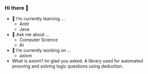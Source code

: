 ### Hi there 👋

<!--
Here are some ideas to get you started:

- 👯 I’m looking to collaborate on ...
- 🤔 I’m looking for help with ...

- 📫 How to reach me: ...
- 😄 Pronouns: ...
- ⚡ Fun fact: ...
-->
- 🌱 I’m currently learning ...
  - Antlr
  - Java
- 💬 Ask me about ...
  - Computer Science
  - AI
- 🔭 I’m currently working on ...
  - axiom
- What is axiom?
  Im glad you asked. 
  A library used for automated prooving and solving logic questions using deduction.
